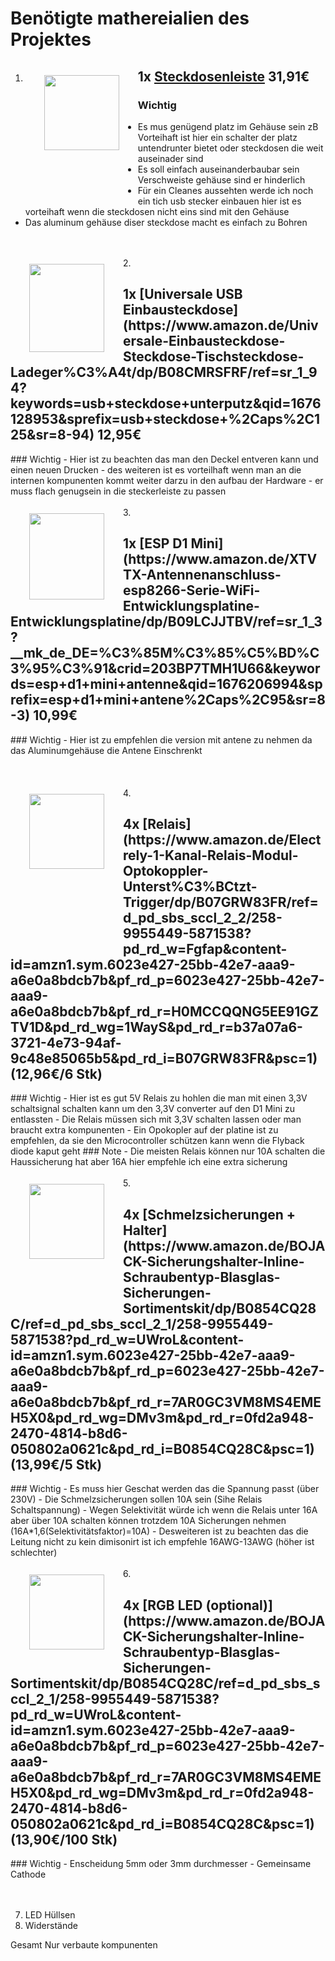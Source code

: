 # Benötigte mathereialien des Projektes

1. <img src="https://m.media-amazon.com/images/I/71I1764eG5L._AC_SX355_.jpg"  width="120" height="120" style="float:left; margin: 10px 30px 80px 30px ;"> <h2>1x [Steckdosenleiste](https://www.amazon.de/Kopp-Steckdosenleiste-Mehrfachsteckdose-Serverschr%C3%A4nke-226620015/dp/B002N26214/ref=sr_1_7?crid=2H5WD6U86WFME&keywords=kopp+powerversal+steckdosenleiste&qid=1676136693&sprefix=Kopp+Powerversal%2Caps%2C76&sr=8-7) 31,91€</h2> 
### Wichtig
- Es mus genügend platz im Gehäuse sein zB Vorteihaft ist hier ein schalter der platz untendrunter bietet oder steckdosen die weit auseinader sind
- Es soll einfach auseinanderbaubar sein Verschweiste gehäuse sind er hinderlich
- Für ein Cleanes aussehten werde ich noch ein tich usb stecker einbauen hier ist es vorteihaft wenn die steckdosen nicht eins sind mit den Gehäuse 
- Das aluminum gehäuse diser steckdose macht es einfach zu Bohren 
<br>
<br>
2. <img src="https://m.media-amazon.com/images/I/61vaWVm1RAL._AC_SY355_.jpg"  width="120" height="141" style="float:left; margin: 10px 30px 20px 30px ;"> <h2>1x [Universale USB Einbausteckdose](https://www.amazon.de/Universale-Einbausteckdose-Steckdose-Tischsteckdose-Ladeger%C3%A4t/dp/B08CMRSFRF/ref=sr_1_94?keywords=usb+steckdose+unterputz&qid=1676128953&sprefix=usb+steckdose+%2Caps%2C125&sr=8-94) 12,95€</h2> 
### Wichtig
- Hier ist zu beachten das man den Deckel entveren kann und einen neuen Drucken
- des weiteren ist es vorteilhaft wenn man an die internen kompunenten kommt weiter darzu in den aufbau der Hardware
- er muss flach genugsein in die steckerleiste zu passen
<br/>
<br/>
3. <img src="https://m.media-amazon.com/images/I/61qC6VGG-9L._AC_SX679_.jpg"  width="120" height="138" style="float:left; margin: 10px 30px 20px 30px ;"> <h2>1x [ESP D1 Mini](https://www.amazon.de/XTVTX-Antennenanschluss-esp8266-Serie-WiFi-Entwicklungsplatine-Entwicklungsplatine/dp/B09LCJJTBV/ref=sr_1_3?__mk_de_DE=%C3%85M%C3%85%C5%BD%C3%95%C3%91&crid=203BP7TMH1U66&keywords=esp+d1+mini+antenne&qid=1676206994&sprefix=esp+d1+mini+antene%2Caps%2C95&sr=8-3) 10,99€</h2> 
### Wichtig
- Hier ist zu empfehlen die version mit antene zu nehmen da das Aluminumgehäuse die Antene Einschrenkt
<br/>
<br/>
<br/>
<br/>
4. <img src="https://m.media-amazon.com/images/I/61Dlqyx4PyL._SL1001_.jpg"  width="120" height="120" style="float:left; margin: 10px 30px 120px 30px ;"> <h2>4x [Relais](https://www.amazon.de/Electrely-1-Kanal-Relais-Modul-Optokoppler-Unterst%C3%BCtzt-Trigger/dp/B07GRW83FR/ref=d_pd_sbs_sccl_2_2/258-9955449-5871538?pd_rd_w=Fgfap&content-id=amzn1.sym.6023e427-25bb-42e7-aaa9-a6e0a8bdcb7b&pf_rd_p=6023e427-25bb-42e7-aaa9-a6e0a8bdcb7b&pf_rd_r=H0MCCQQNG5EE91GZTV1D&pd_rd_wg=1WayS&pd_rd_r=b37a07a6-3721-4e73-94af-9c48e85065b5&pd_rd_i=B07GRW83FR&psc=1) (12,96€/6 Stk)</h2> 
### Wichtig
- Hier ist es gut 5V Relais zu hohlen die man mit einen 3,3V schaltsignal schalten kann um den 3,3V converter auf den D1 Mini zu entlassten
- Die Relais müssen sich mit 3,3V schalten lassen oder man braucht extra kompunenten
- Ein Opokopler auf der platine ist zu empfehlen, da sie den Microcontroller schützen kann wenn die Flyback diode kaput geht
### Note
- Die meisten Relais können nur 10A schalten die Haussicherung hat aber 16A hier empfehle ich eine extra sicherung
<br/>
<br/>
5. <img src="https://m.media-amazon.com/images/I/71aZl+Xz2aL._AC_SY355_.jpg"  width="120" height="120" style="float:left; margin: 10px 30px 70px 30px ;"> <h2>4x [Schmelzsicherungen + Halter](https://www.amazon.de/BOJACK-Sicherungshalter-Inline-Schraubentyp-Blasglas-Sicherungen-Sortimentskit/dp/B0854CQ28C/ref=d_pd_sbs_sccl_2_1/258-9955449-5871538?pd_rd_w=UWroL&content-id=amzn1.sym.6023e427-25bb-42e7-aaa9-a6e0a8bdcb7b&pf_rd_p=6023e427-25bb-42e7-aaa9-a6e0a8bdcb7b&pf_rd_r=7AR0GC3VM8MS4EMEH5X0&pd_rd_wg=DMv3m&pd_rd_r=0fd2a948-2470-4814-b8d6-050802a0621c&pd_rd_i=B0854CQ28C&psc=1) (13,99€/5 Stk)</h2>
### Wichtig
- Es muss hier Geschat werden das die Spannung passt (über 230V) 
- Die Schmelzsicherungen sollen 10A sein (Sihe Relais Schaltspannung)
- Wegen Selektivität würde ich wenn die Relais unter 16A aber über 10A schalten können trotzdem 10A Sicherungen nehmen (16A*1,6(Selektivitätsfaktor)=10A)
- Desweiteren ist zu beachten das die Leitung nicht zu kein dimisonirt ist ich empfehle 16AWG-13AWG (höher ist schlechter)
<br/>
<br/>
6. <img src="https://m.media-amazon.com/images/I/61Izv44I2jL._SX425_.jpg"  width="120" height="120" style="float:left; margin: 10px 30px 20px 30px ;"> <h2>4x [RGB LED (optional)](https://www.amazon.de/BOJACK-Sicherungshalter-Inline-Schraubentyp-Blasglas-Sicherungen-Sortimentskit/dp/B0854CQ28C/ref=d_pd_sbs_sccl_2_1/258-9955449-5871538?pd_rd_w=UWroL&content-id=amzn1.sym.6023e427-25bb-42e7-aaa9-a6e0a8bdcb7b&pf_rd_p=6023e427-25bb-42e7-aaa9-a6e0a8bdcb7b&pf_rd_r=7AR0GC3VM8MS4EMEH5X0&pd_rd_wg=DMv3m&pd_rd_r=0fd2a948-2470-4814-b8d6-050802a0621c&pd_rd_i=B0854CQ28C&psc=1) (13,90€/100 Stk)</h2>
### Wichtig
- Enscheidung 5mm oder 3mm durchmesser 
- Gemeinsame Cathode
<br/>
<br/>
<br/>

7. LED Hüllsen
8. Widerstände

Gesamt
Nur verbaute kompunenten